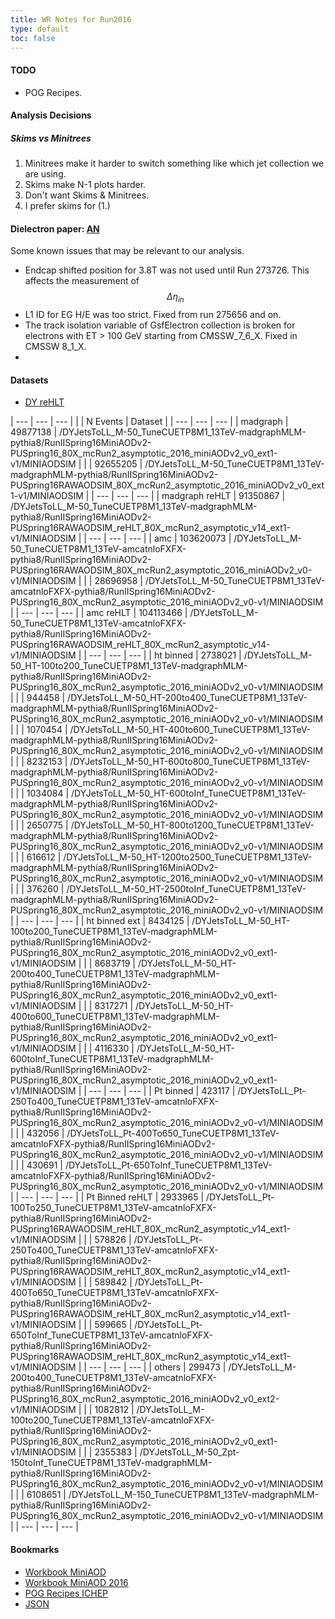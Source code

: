 ```yaml
---
title: WR Notes for Run2016 
type: default
toc: false
---
```


#### TODO
 * POG Recipes. 

#### Analysis Decisions

##### Skims vs Minitrees
 1. Minitrees make it harder to switch something like which jet collection we are using.
 2. Skims make N-1 plots harder.
 3. Don't want Skims & Minitrees.
 4. I prefer skims for (1.)
 
#### Dielectron paper: [AN](http://cms.cern.ch/iCMS/jsp/db_notes/noteInfo.jsp?cmsnoteid=CMS%20AN-2016/190)

Some known issues that may be relevant to our analysis. 

 * Endcap shifted position for 3.8T was not used until Run 273726. This affects the measurement of $$\Delta \eta_{in}$$
 * L1 ID for EG H/E was too strict. Fixed from run 275656 and on. 
 * The track isolation variable of GsfElectron collection is broken for electrons with ET > 100 GeV starting from CMSSW_7_6_X. Fixed in CMSSW 8_1_X.
 * 

#### Datasets

 * [DY reHLT](https://cmsweb.cern.ch/das/request?view=list&limit=50&instance=prod%2Fglobal&input=dataset%3D%2FDYJets*%2F*RunIISpring16MiniAODv2*reHLT*%2F*)

| --- | --- | --- |
|  | N Events | Dataset |
| --- | --- | --- |
| madgraph  | 49877138 | /DYJetsToLL_M-50_TuneCUETP8M1_13TeV-madgraphMLM-pythia8/RunIISpring16MiniAODv2-PUSpring16_80X_mcRun2_asymptotic_2016_miniAODv2_v0_ext1-v1/MINIAODSIM |
|   | 92655205 | /DYJetsToLL_M-50_TuneCUETP8M1_13TeV-madgraphMLM-pythia8/RunIISpring16MiniAODv2-PUSpring16RAWAODSIM_80X_mcRun2_asymptotic_2016_miniAODv2_v0_ext1-v1/MINIAODSIM |
| --- | --- | --- |
| madgraph reHLT  | 91350867 | /DYJetsToLL_M-50_TuneCUETP8M1_13TeV-madgraphMLM-pythia8/RunIISpring16MiniAODv2-PUSpring16RAWAODSIM_reHLT_80X_mcRun2_asymptotic_v14_ext1-v1/MINIAODSIM |
| --- | --- | --- |
| amc  | 103620073 | /DYJetsToLL_M-50_TuneCUETP8M1_13TeV-amcatnloFXFX-pythia8/RunIISpring16MiniAODv2-PUSpring16RAWAODSIM_80X_mcRun2_asymptotic_2016_miniAODv2_v0-v1/MINIAODSIM |
|   | 28696958 | /DYJetsToLL_M-50_TuneCUETP8M1_13TeV-amcatnloFXFX-pythia8/RunIISpring16MiniAODv2-PUSpring16_80X_mcRun2_asymptotic_2016_miniAODv2_v0-v1/MINIAODSIM |
| --- | --- | --- |
| amc reHLT  | 104113466 | /DYJetsToLL_M-50_TuneCUETP8M1_13TeV-amcatnloFXFX-pythia8/RunIISpring16MiniAODv2-PUSpring16RAWAODSIM_reHLT_80X_mcRun2_asymptotic_v14-v1/MINIAODSIM |
| --- | --- | --- |
| ht binned  | 2738021 | /DYJetsToLL_M-50_HT-100to200_TuneCUETP8M1_13TeV-madgraphMLM-pythia8/RunIISpring16MiniAODv2-PUSpring16_80X_mcRun2_asymptotic_2016_miniAODv2_v0-v1/MINIAODSIM |
|   | 944458 | /DYJetsToLL_M-50_HT-200to400_TuneCUETP8M1_13TeV-madgraphMLM-pythia8/RunIISpring16MiniAODv2-PUSpring16_80X_mcRun2_asymptotic_2016_miniAODv2_v0-v1/MINIAODSIM |
|   | 1070454 | /DYJetsToLL_M-50_HT-400to600_TuneCUETP8M1_13TeV-madgraphMLM-pythia8/RunIISpring16MiniAODv2-PUSpring16_80X_mcRun2_asymptotic_2016_miniAODv2_v0-v1/MINIAODSIM |
|   | 8232153 | /DYJetsToLL_M-50_HT-600to800_TuneCUETP8M1_13TeV-madgraphMLM-pythia8/RunIISpring16MiniAODv2-PUSpring16_80X_mcRun2_asymptotic_2016_miniAODv2_v0-v1/MINIAODSIM |
|   | 1034084 | /DYJetsToLL_M-50_HT-600toInf_TuneCUETP8M1_13TeV-madgraphMLM-pythia8/RunIISpring16MiniAODv2-PUSpring16_80X_mcRun2_asymptotic_2016_miniAODv2_v0-v1/MINIAODSIM |
|   | 2650775 | /DYJetsToLL_M-50_HT-800to1200_TuneCUETP8M1_13TeV-madgraphMLM-pythia8/RunIISpring16MiniAODv2-PUSpring16_80X_mcRun2_asymptotic_2016_miniAODv2_v0-v1/MINIAODSIM |
|   | 616612 | /DYJetsToLL_M-50_HT-1200to2500_TuneCUETP8M1_13TeV-madgraphMLM-pythia8/RunIISpring16MiniAODv2-PUSpring16_80X_mcRun2_asymptotic_2016_miniAODv2_v0-v1/MINIAODSIM |
|   | 376260 | /DYJetsToLL_M-50_HT-2500toInf_TuneCUETP8M1_13TeV-madgraphMLM-pythia8/RunIISpring16MiniAODv2-PUSpring16_80X_mcRun2_asymptotic_2016_miniAODv2_v0-v1/MINIAODSIM |
| --- | --- | --- |
| ht binned ext  | 8434125 | /DYJetsToLL_M-50_HT-100to200_TuneCUETP8M1_13TeV-madgraphMLM-pythia8/RunIISpring16MiniAODv2-PUSpring16_80X_mcRun2_asymptotic_2016_miniAODv2_v0_ext1-v1/MINIAODSIM |
|   | 8683719 | /DYJetsToLL_M-50_HT-200to400_TuneCUETP8M1_13TeV-madgraphMLM-pythia8/RunIISpring16MiniAODv2-PUSpring16_80X_mcRun2_asymptotic_2016_miniAODv2_v0_ext1-v1/MINIAODSIM |
|   | 8317271 | /DYJetsToLL_M-50_HT-400to600_TuneCUETP8M1_13TeV-madgraphMLM-pythia8/RunIISpring16MiniAODv2-PUSpring16_80X_mcRun2_asymptotic_2016_miniAODv2_v0_ext1-v1/MINIAODSIM |
|   | 4116330 | /DYJetsToLL_M-50_HT-600toInf_TuneCUETP8M1_13TeV-madgraphMLM-pythia8/RunIISpring16MiniAODv2-PUSpring16_80X_mcRun2_asymptotic_2016_miniAODv2_v0_ext1-v1/MINIAODSIM |
| --- | --- | --- |
| Pt binned  | 423117 | /DYJetsToLL_Pt-250To400_TuneCUETP8M1_13TeV-amcatnloFXFX-pythia8/RunIISpring16MiniAODv2-PUSpring16_80X_mcRun2_asymptotic_2016_miniAODv2_v0-v1/MINIAODSIM |
|   | 432056 | /DYJetsToLL_Pt-400To650_TuneCUETP8M1_13TeV-amcatnloFXFX-pythia8/RunIISpring16MiniAODv2-PUSpring16_80X_mcRun2_asymptotic_2016_miniAODv2_v0-v1/MINIAODSIM |
|   | 430691 | /DYJetsToLL_Pt-650ToInf_TuneCUETP8M1_13TeV-amcatnloFXFX-pythia8/RunIISpring16MiniAODv2-PUSpring16_80X_mcRun2_asymptotic_2016_miniAODv2_v0-v1/MINIAODSIM |
| --- | --- | --- |
| Pt Binned reHLT  | 2933965 | /DYJetsToLL_Pt-100To250_TuneCUETP8M1_13TeV-amcatnloFXFX-pythia8/RunIISpring16MiniAODv2-PUSpring16RAWAODSIM_reHLT_80X_mcRun2_asymptotic_v14_ext1-v1/MINIAODSIM |
|   | 578826 | /DYJetsToLL_Pt-250To400_TuneCUETP8M1_13TeV-amcatnloFXFX-pythia8/RunIISpring16MiniAODv2-PUSpring16RAWAODSIM_reHLT_80X_mcRun2_asymptotic_v14_ext1-v1/MINIAODSIM |
|   | 589842 | /DYJetsToLL_Pt-400To650_TuneCUETP8M1_13TeV-amcatnloFXFX-pythia8/RunIISpring16MiniAODv2-PUSpring16RAWAODSIM_reHLT_80X_mcRun2_asymptotic_v14_ext1-v1/MINIAODSIM |
|   | 599665 | /DYJetsToLL_Pt-650ToInf_TuneCUETP8M1_13TeV-amcatnloFXFX-pythia8/RunIISpring16MiniAODv2-PUSpring16RAWAODSIM_reHLT_80X_mcRun2_asymptotic_v14_ext1-v1/MINIAODSIM |
| --- | --- | --- |
| others  | 299473 | /DYJetsToLL_M-200to400_TuneCUETP8M1_13TeV-amcatnloFXFX-pythia8/RunIISpring16MiniAODv2-PUSpring16_80X_mcRun2_asymptotic_2016_miniAODv2_v0_ext2-v1/MINIAODSIM |
|   | 1082812 | /DYJetsToLL_M-100to200_TuneCUETP8M1_13TeV-amcatnloFXFX-pythia8/RunIISpring16MiniAODv2-PUSpring16_80X_mcRun2_asymptotic_2016_miniAODv2_v0_ext1-v1/MINIAODSIM |
|   | 2355383 | /DYJetsToLL_M-50_Zpt-150toInf_TuneCUETP8M1_13TeV-madgraphMLM-pythia8/RunIISpring16MiniAODv2-PUSpring16_80X_mcRun2_asymptotic_2016_miniAODv2_v0-v1/MINIAODSIM |
|   | 6108651 | /DYJetsToLL_M-150_TuneCUETP8M1_13TeV-madgraphMLM-pythia8/RunIISpring16MiniAODv2-PUSpring16_80X_mcRun2_asymptotic_2016_miniAODv2_v0-v1/MINIAODSIM |
| --- | --- | --- |

#### Bookmarks
 * [Workbook MiniAOD](https://twiki.cern.ch/twiki/bin/view/CMSPublic/WorkBookMiniAOD)
 * [Workbook MiniAOD 2016](https://twiki.cern.ch/twiki/bin/view/CMSPublic/WorkBookMiniAOD2016)
 * [POG Recipes ICHEP](https://twiki.cern.ch/twiki/bin/viewauth/CMS/POGRecipesICHEP2016)
 * [JSON](https://twiki.cern.ch/twiki/bin/viewauth/CMS/PdmV2016Analysis)
